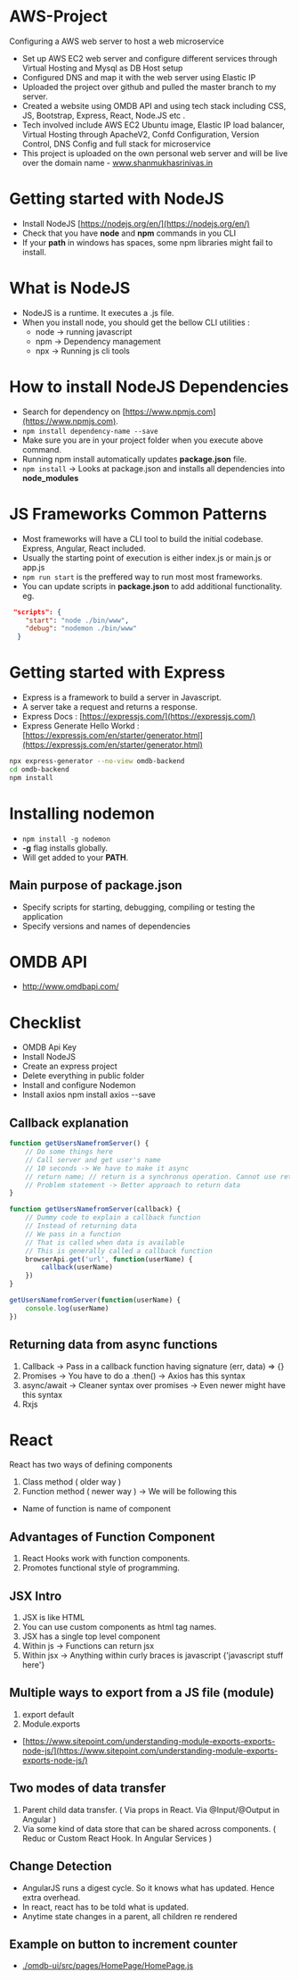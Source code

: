 # AWS-Project
Configuring a AWS web server to host a web microservice 

-	Set up AWS EC2 web server and configure different services through Virtual Hosting and Mysql as DB Host setup
-	Configured DNS and map it with the web server using Elastic IP
-	Uploaded the project over github and pulled the master branch to my server.
-	Created a website using OMDB API and using tech stack including CSS, JS, Bootstrap, Express, React, Node.JS etc .
-	Tech involved include AWS EC2 Ubuntu image, Elastic IP load balancer, Virtual Hosting through ApacheV2, Confd Configuration, Version Control, DNS Config and full stack for microservice
-	This project is uploaded on the own personal web server and will be live over the domain name - www.shanmukhasrinivas.in 

# Getting started with NodeJS

- Install NodeJS [https://nodejs.org/en/](https://nodejs.org/en/)
- Check that you have __node__ and __npm__ commands in you CLI
- If your __path__ in windows has spaces, some npm libraries might fail to install.

# What is NodeJS

- NodeJS is a runtime. It executes a .js file.
- When you install node, you should get the bellow CLI utilities :
	- node -> running javascript
	- npm -> Dependency management
	- npx -> Running js cli tools

# How to install NodeJS Dependencies

- Search for dependency on [https://www.npmjs.com](https://www.npmjs.com).
- `npm install dependency-name --save`
- Make sure you are in your project folder when you execute above command.
- Running npm install automatically updates __package.json__ file.
- `npm install` -> Looks at package.json and installs all dependencies into __node_modules__

# JS Frameworks Common Patterns

- Most frameworks will have a CLI tool to build the initial codebase. Express, Angular, React included.
- Usually the starting point of execution is either index.js or main.js or app.js
- `npm run start` is the preffered way to run most most frameworks.
- You can update scripts in __package.json__ to add additional functionality. eg.
```json
 "scripts": {
    "start": "node ./bin/www",
    "debug": "nodemon ./bin/www"
  }
```

# Getting started with Express

- Express is a framework to build a server in Javascript.
- A server take a request and returns a response.
- Express Docs : [https://expressjs.com/](https://expressjs.com/)
- Express Generate Hello Workd : [https://expressjs.com/en/starter/generator.html](https://expressjs.com/en/starter/generator.html)

```bash
npx express-generator --no-view omdb-backend
cd omdb-backend
npm install
```

# Installing nodemon

- `npm install -g nodemon`
- __-g__ flag installs globally.
- Will get added to your __PATH__.

## Main purpose of package.json

- Specify scripts for starting, debugging, compiling or testing the application
- Specify versions and names of dependencies


# OMDB API

- http://www.omdbapi.com/


# Checklist

- OMDB Api Key 
- Install NodeJS
- Create an express project
- Delete everything in public folder
- Install and configure Nodemon
- Install axios npm install axios --save

## Callback explanation

```javascript
function getUsersNamefromServer() {
	// Do some things here
	// Call server and get user's name
	// 10 seconds -> We have to make it async
	// return name; // return is a synchronus operation. Cannot use return when data is asynchronously obtained
	// Problem statement -> Better approach to return data
}

function getUsersNamefromServer(callback) {
	// Dummy code to explain a callback function
	// Instead of returning data
	// We pass in a function
	// That is called when data is available
	// This is generally called a callback function
	browserApi.get('url', function(userName) {
		callback(userName)
	})
}

getUsersNamefromServer(function(userName) {
	console.log(userName)
})
```

## Returning data from async functions

1. Callback -> Pass in a callback function having signature (err, data) => {}
2. Promises -> You have to do a .then() -> Axios has this syntax
3. async/await -> Cleaner syntax over promises -> Even newer might have this syntax
4. Rxjs


# React

React has two ways of defining components

1. Class method ( older way ) 
2. Function method ( newer way ) -> We will be following this
  - Name of function is name of component

## Advantages of Function Component

1. React Hooks work with function components.
2. Promotes functional style of programming.

## JSX Intro

1. JSX is like HTML
2. You can use custom components as html tag names.
3. JSX has a single top level component
4. Within js -> Functions can return jsx
5. Within jsx -> Anything within curly braces is javascript {'javascript stuff here'}

## Multiple ways to export from a JS file (module)

1. export default
2. Module.exports
- [https://www.sitepoint.com/understanding-module-exports-exports-node-js/](https://www.sitepoint.com/understanding-module-exports-exports-node-js/)

## Two modes of data transfer

1. Parent child data transfer. ( Via props in React. Via @Input/@Output in Angular )
2. Via some kind of data store that can be shared across components. ( Reduc or Custom React Hook. In Angular Services )

## Change Detection

- AngularJS runs a digest cycle. So it knows what has updated. Hence extra overhead.
- In react, react has to be told what is updated.
- Anytime state changes in a parent, all children re rendered

## Example on button to increment counter
- [./omdb-ui/src/pages/HomePage/HomePage.js](./omdb-ui/src/pages/HomePage/HomePage.js)
